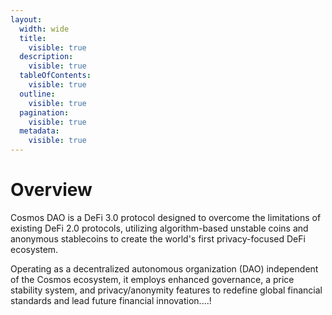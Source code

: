 ```yaml
---
layout:
  width: wide
  title:
    visible: true
  description:
    visible: true
  tableOfContents:
    visible: true
  outline:
    visible: true
  pagination:
    visible: true
  metadata:
    visible: true
---
```


# Overview

Cosmos DAO is a DeFi 3.0 protocol designed to overcome the limitations of existing DeFi 2.0 protocols, utilizing algorithm-based unstable coins and anonymous stablecoins to create the world's first privacy-focused DeFi ecosystem.&#x20;

Operating as a decentralized autonomous organization (DAO) independent of the Cosmos ecosystem, it employs enhanced governance, a price stability system, and privacy/anonymity features to redefine global financial standards and lead future financial innovation....!
